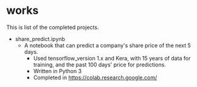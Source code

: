 # works
This is list of the completed projects.

- share_predict.ipynb
  - A notebook that can predict a company's share price of the next 5 days.
    - Used tensorflow_version 1.x and Kera, with 15 years of data for training, and the past 100 days' price for predictions.
    - Written in Python 3
    - Completed in https://colab.research.google.com/
